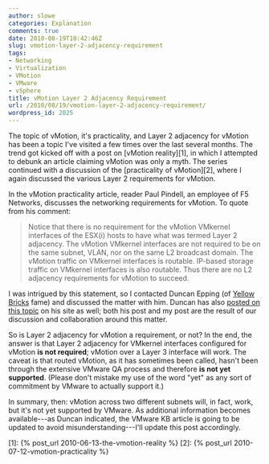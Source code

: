```yaml
---
author: slowe
categories: Explanation
comments: true
date: 2010-08-19T10:42:46Z
slug: vmotion-layer-2-adjacency-requirement
tags:
- Networking
- Virtualization
- VMotion
- VMware
- vSphere
title: vMotion Layer 2 Adjacency Requirement
url: /2010/08/19/vmotion-layer-2-adjacency-requirement/
wordpress_id: 2025
---
```


The topic of vMotion, it's practicality, and Layer 2 adjacency for vMotion has been a topic I've visited a few times over the last several months. The trend got kicked off with a post on [vMotion reality][1], in which I attempted to debunk an article claiming vMotion was only a myth. The series continued with a discussion of the [practicality of vMotion][2], where I again discussed the various Layer 2 requirements for vMotion.

In the vMotion practicality article, reader Paul Pindell, an employee of F5 Networks, discusses the networking requirements for vMotion. To quote from his comment:

>Notice that there is no requirement for the vMotion VMkernel interfaces of the ESX(i) hosts to have what was termed Layer 2 adjacency. The vMotion VMkernel interfaces are not required to be on the same subnet, VLAN, nor on the same L2 broadcast domain. The vMotion traffic on VMkernel interfaces is routable. IP-based storage traffic on VMkernel interfaces is also routable. Thus there are no L2 adjacency requirements for vMotion to succeed.

I was intrigued by this statement, so I contacted Duncan Epping (of [Yellow Bricks](http://www.yellow-bricks.com/) fame) and discussed the matter with him. Duncan has also [posted on this topic](http://www.yellow-bricks.com/2010/08/19/layer-2-adjacency-for-vmotion-vmkernel/) on his site as well; both his post and my post are the result of our discussion and collaboration around this matter.

So is Layer 2 adjacency for vMotion a requirement, or not? In the end, the answer is that Layer 2 adjacency for VMkernel interfaces configured for vMotion **is not required**; vMotion over a Layer 3 interface will work. The caveat is that routed vMotion, as it has sometimes been called, hasn't been through the extensive VMware QA process and therefore **is not yet supported**. (Please don't mistake my use of the word "yet" as any sort of commitment by VMware to actually support it.)

In summary, then: vMotion across two different subnets will, in fact, work, but it's not yet supported by VMware. As additional information becomes available---as Duncan indicated, the VMware KB article is going to be updated to avoid misunderstanding---I'll update this post accordingly.

[1]: {% post_url 2010-06-13-the-vmotion-reality %}
[2]: {% post_url 2010-07-12-vmotion-practicality %}
